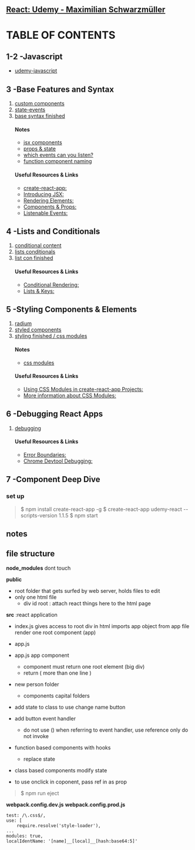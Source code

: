## [React: Udemy - Maximilian Schwarzmüller](https://www.udemy.com/course/react-the-complete-guide-incl-redux/)

# TABLE OF CONTENTS
## 1-2 -Javascript
- [udemy-javascript](https://github.com/h-griffin/udemy-javascript)

## 3 -Base Features and Syntax
1. [custom components](notes/code/01-custom-component)
2. [state-events](notes/code/02-state-events)
3. [base syntax finished](notes/code/03-base-syntax-fin)
    #### Notes
    - [jsx components](notes/components-jsx.md)
    - [props & state](notes/props-state.md)
    - [which events can you listen?](notes/events.md)
    - [function component naming](component-naming.md)
    #### Useful Resources & Links
    - [create-react-app: ](https://github.com/facebookincubator/create-react-app)
    - [Introducing JSX: ](https://reactjs.org/docs/introducing-jsx.html)
    - [Rendering Elements: ](https://reactjs.org/docs/rendering-elements.html)
    - [Components & Props: ](https://reactjs.org/docs/components-and-props.html)
    - [Listenable Events: ](https://reactjs.org/docs/events.html)

## 4 -Lists and Conditionals
1. [conditional content](notes/code/04-conditional-content)
2. [lists conditionals](notes/code/05-list-conditionals)
3. [list con finished](notes/code/06-list-con-fin)
    #### Useful Resources & Links
    - [Conditional Rendering:](https://reactjs.org/docs/conditional-rendering.html)
    - [Lists & Keys:](https://reactjs.org/docs/lists-and-keys.html)

## 5 -Styling Components & Elements
1. [radium](notes/code/07-styling-radium)
2. [styled components](notes/code/08-styled-components)
3. [styling finished / css modules](notes/code/09-styling-fin-css-modules)
    #### Notes
    - [css modules](notes/css-modules.md)
    #### Useful Resources & Links
    - [Using CSS Modules in create-react-app Projects:](https://medium.com/nulogy/how-to-use-css-modules-with-create-react-app-9e44bec2b5c2)
    - [More information about CSS Modules:](https://github.com/css-modules/css-modules)

## 6 -Debugging React Apps
1. [debugging](notes/code/10-debugging-fin)
    #### Useful Resources & Links
    - [Error Boundaries:](https://reactjs.org/docs/error-boundaries.html)
    - [Chrome Devtool Debugging:](https://developers.google.com/web/tools/chrome-devtools/javascript/)

## 7 -Component Deep Dive











### set up
> $ npm install create-react-app -g
> $ create-react-app udemy-react --scripts-version 1.1.5
> $ npm start

## notes

## file structure
**node_modules**
dont touch

**public**
- root folder that gets surfed by web server, holds files to edit
- only one html file
    - div id root : attach react things here to the html page

**src** :react application
- index.js gives access to root div in html
    imports app object from app file
    render one root component (app)
- app.js 

- app.js app component
    - component must return one root element (big div)
    - return ( more than one line )
- new person folder
    - components capital folders
- add state to class to use change name button
- add button event handler
    - do not use () when referring to event handler, use reference only do not invoke
- function based components with hooks
    - replace state
- class based components modify state
- to use onclick in coponent, pass ref in as prop


> $ npm run eject

**webpack.config.dev.js**
**webpack.config.prod.js**

```
test: /\.css$/,
use: [
    require.resolve('style-loader'),
...
modules: true,
localIdentName: '[name]__[local]__[hash:base64:5]'

```
